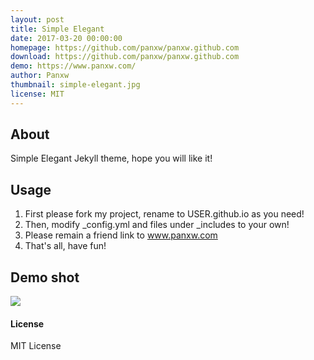 ```yaml
---
layout: post
title: Simple Elegant
date: 2017-03-20 00:00:00
homepage: https://github.com/panxw/panxw.github.com
download: https://github.com/panxw/panxw.github.com
demo: https://www.panxw.com/
author: Panxw
thumbnail: simple-elegant.jpg
license: MIT
---
```

## About
Simple Elegant Jekyll theme, hope you will like it!

## Usage
1. First please fork my project, rename to USER.github.io as you need!  
2. Then, modify _config.yml and files under _includes to your own!  
3. Please remain a friend link to www.panxw.com  
4. That's all, have fun!  

## Demo shot
![](https://github.com/panxw/jekyllthemes/blob/master/thumbnails/simple-elegant.jpg?raw=true)


#### License

MIT License
